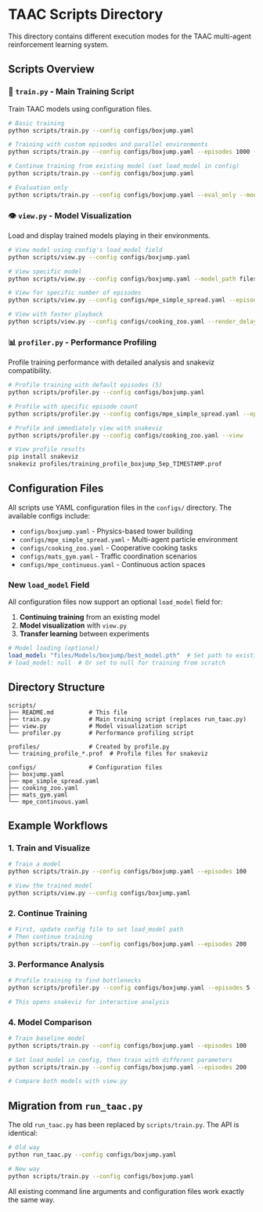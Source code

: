 # TAAC Scripts Directory

This directory contains different execution modes for the TAAC multi-agent reinforcement learning system.

## Scripts Overview

### 🚀 `train.py` - Main Training Script
Train TAAC models using configuration files.

```bash
# Basic training
python scripts/train.py --config configs/boxjump.yaml

# Training with custom episodes and parallel environments  
python scripts/train.py --config configs/boxjump.yaml --episodes 1000 --num_parallel 8

# Continue training from existing model (set load_model in config)
python scripts/train.py --config configs/boxjump.yaml

# Evaluation only
python scripts/train.py --config configs/boxjump.yaml --eval_only --model_path files/Models/boxjump/best_model.pth
```

### 👁️ `view.py` - Model Visualization
Load and display trained models playing in their environments.

```bash
# View model using config's load_model field
python scripts/view.py --config configs/boxjump.yaml

# View specific model
python scripts/view.py --config configs/boxjump.yaml --model_path files/Models/boxjump/best_model.pth

# View for specific number of episodes
python scripts/view.py --config configs/mpe_simple_spread.yaml --episodes 3

# View with faster playback
python scripts/view.py --config configs/cooking_zoo.yaml --render_delay 0.01
```

### 📊 `profiler.py` - Performance Profiling
Profile training performance with detailed analysis and snakeviz compatibility.

```bash
# Profile training with default episodes (5)
python scripts/profiler.py --config configs/boxjump.yaml

# Profile with specific episode count
python scripts/profiler.py --config configs/mpe_simple_spread.yaml --episodes 10

# Profile and immediately view with snakeviz
python scripts/profiler.py --config configs/cooking_zoo.yaml --view

# View profile results
pip install snakeviz
snakeviz profiles/training_profile_boxjump_5ep_TIMESTAMP.prof
```

## Configuration Files

All scripts use YAML configuration files in the `configs/` directory. The available configs include:

- `configs/boxjump.yaml` - Physics-based tower building
- `configs/mpe_simple_spread.yaml` - Multi-agent particle environment 
- `configs/cooking_zoo.yaml` - Cooperative cooking tasks
- `configs/mats_gym.yaml` - Traffic coordination scenarios
- `configs/mpe_continuous.yaml` - Continuous action spaces

### New `load_model` Field

All configuration files now support an optional `load_model` field for:

1. **Continuing training** from an existing model
2. **Model visualization** with `view.py`
3. **Transfer learning** between experiments

```yaml
# Model loading (optional)
load_model: "files/Models/boxjump/best_model.pth"  # Set path to existing model
# load_model: null  # Or set to null for training from scratch
```

## Directory Structure

```
scripts/
├── README.md          # This file
├── train.py           # Main training script (replaces run_taac.py)
├── view.py            # Model visualization script
└── profiler.py        # Performance profiling script

profiles/              # Created by profile.py
└── training_profile_*.prof  # Profile files for snakeviz

configs/               # Configuration files
├── boxjump.yaml
├── mpe_simple_spread.yaml
├── cooking_zoo.yaml
├── mats_gym.yaml
└── mpe_continuous.yaml
```

## Example Workflows

### 1. Train and Visualize
```bash
# Train a model
python scripts/train.py --config configs/boxjump.yaml --episodes 100

# View the trained model
python scripts/view.py --config configs/boxjump.yaml
```

### 2. Continue Training
```bash
# First, update config file to set load_model path
# Then continue training
python scripts/train.py --config configs/boxjump.yaml --episodes 200
```

### 3. Performance Analysis
```bash
# Profile training to find bottlenecks
python scripts/profiler.py --config configs/boxjump.yaml --episodes 5 --view

# This opens snakeviz for interactive analysis
```

### 4. Model Comparison
```bash
# Train baseline model
python scripts/train.py --config configs/boxjump.yaml --episodes 100

# Set load_model in config, then train with different parameters
python scripts/train.py --config configs/boxjump.yaml --episodes 200

# Compare both models with view.py
```

## Migration from `run_taac.py`

The old `run_taac.py` has been replaced by `scripts/train.py`. The API is identical:

```bash
# Old way
python run_taac.py --config configs/boxjump.yaml

# New way  
python scripts/train.py --config configs/boxjump.yaml
```

All existing command line arguments and configuration files work exactly the same way. 